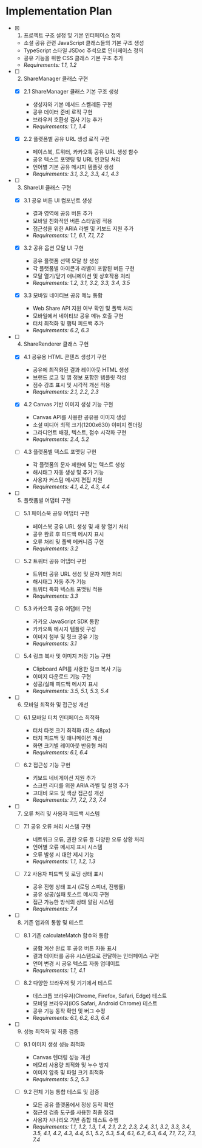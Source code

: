# Implementation Plan

- [x] 1. 프로젝트 구조 설정 및 기본 인터페이스 정의


  - 소셜 공유 관련 JavaScript 클래스들의 기본 구조 생성
  - TypeScript 스타일 JSDoc 주석으로 인터페이스 정의
  - 공유 기능을 위한 CSS 클래스 기본 구조 추가
  - _Requirements: 1.1, 1.2_

- [ ] 2. ShareManager 클래스 구현
  - [x] 2.1 ShareManager 클래스 기본 구조 생성


    - 생성자와 기본 메서드 스켈레톤 구현
    - 공유 데이터 준비 로직 구현
    - 브라우저 호환성 검사 기능 추가
    - _Requirements: 1.1, 1.4_

  - [x] 2.2 플랫폼별 공유 URL 생성 로직 구현


    - 페이스북, 트위터, 카카오톡 공유 URL 생성 함수
    - 공유 텍스트 포맷팅 및 URL 인코딩 처리
    - 언어별 기본 공유 메시지 템플릿 생성
    - _Requirements: 3.1, 3.2, 3.3, 4.1, 4.3_

- [ ] 3. ShareUI 클래스 구현
  - [x] 3.1 공유 버튼 UI 컴포넌트 생성


    - 결과 영역에 공유 버튼 추가
    - 모바일 친화적인 버튼 스타일링 적용
    - 접근성을 위한 ARIA 라벨 및 키보드 지원 추가
    - _Requirements: 1.1, 6.1, 7.1, 7.2_

  - [x] 3.2 공유 옵션 모달 UI 구현


    - 공유 플랫폼 선택 모달 창 생성
    - 각 플랫폼별 아이콘과 라벨이 포함된 버튼 구현
    - 모달 열기/닫기 애니메이션 및 상호작용 처리
    - _Requirements: 1.2, 3.1, 3.2, 3.3, 3.4, 3.5_

  - [x] 3.3 모바일 네이티브 공유 메뉴 통합


    - Web Share API 지원 여부 확인 및 폴백 처리
    - 모바일에서 네이티브 공유 메뉴 호출 구현
    - 터치 최적화 및 햅틱 피드백 추가
    - _Requirements: 6.2, 6.3_

- [ ] 4. ShareRenderer 클래스 구현
  - [x] 4.1 공유용 HTML 콘텐츠 생성기 구현


    - 공유에 최적화된 결과 레이아웃 HTML 생성
    - 브랜드 로고 및 앱 정보 포함한 템플릿 작성
    - 점수 강조 표시 및 시각적 개선 적용
    - _Requirements: 2.1, 2.2, 2.3_

  - [x] 4.2 Canvas 기반 이미지 생성 기능 구현


    - Canvas API를 사용한 공유용 이미지 생성
    - 소셜 미디어 최적 크기(1200x630) 이미지 렌더링
    - 그라디언트 배경, 텍스트, 점수 시각화 구현
    - _Requirements: 2.4, 5.2_

  - [ ] 4.3 플랫폼별 텍스트 포맷팅 구현
    - 각 플랫폼의 문자 제한에 맞는 텍스트 생성
    - 해시태그 자동 생성 및 추가 기능
    - 사용자 커스텀 메시지 편집 지원
    - _Requirements: 4.1, 4.2, 4.3, 4.4_

- [ ] 5. 플랫폼별 어댑터 구현
  - [ ] 5.1 페이스북 공유 어댑터 구현
    - 페이스북 공유 URL 생성 및 새 창 열기 처리
    - 공유 완료 후 피드백 메시지 표시
    - 오류 처리 및 폴백 메커니즘 구현
    - _Requirements: 3.2_

  - [ ] 5.2 트위터 공유 어댑터 구현
    - 트위터 공유 URL 생성 및 문자 제한 처리
    - 해시태그 자동 추가 기능
    - 트위터 특화 텍스트 포맷팅 적용
    - _Requirements: 3.3_

  - [ ] 5.3 카카오톡 공유 어댑터 구현
    - 카카오 JavaScript SDK 통합
    - 카카오톡 메시지 템플릿 구성
    - 이미지 첨부 및 링크 공유 기능
    - _Requirements: 3.1_

  - [ ] 5.4 링크 복사 및 이미지 저장 기능 구현
    - Clipboard API를 사용한 링크 복사 기능
    - 이미지 다운로드 기능 구현
    - 성공/실패 피드백 메시지 표시
    - _Requirements: 3.5, 5.1, 5.3, 5.4_

- [ ] 6. 모바일 최적화 및 접근성 개선
  - [ ] 6.1 모바일 터치 인터페이스 최적화
    - 터치 타겟 크기 최적화 (최소 48px)
    - 터치 피드백 및 애니메이션 개선
    - 화면 크기별 레이아웃 반응형 처리
    - _Requirements: 6.1, 6.4_

  - [ ] 6.2 접근성 기능 구현
    - 키보드 네비게이션 지원 추가
    - 스크린 리더를 위한 ARIA 라벨 및 설명 추가
    - 고대비 모드 및 색상 접근성 개선
    - _Requirements: 7.1, 7.2, 7.3, 7.4_

- [ ] 7. 오류 처리 및 사용자 피드백 시스템
  - [ ] 7.1 공유 오류 처리 시스템 구현
    - 네트워크 오류, 권한 오류 등 다양한 오류 상황 처리
    - 언어별 오류 메시지 표시 시스템
    - 오류 발생 시 대안 제시 기능
    - _Requirements: 1.1, 1.2, 1.3_

  - [ ] 7.2 사용자 피드백 및 로딩 상태 표시
    - 공유 진행 상태 표시 (로딩 스피너, 진행률)
    - 공유 성공/실패 토스트 메시지 구현
    - 접근 가능한 방식의 상태 알림 시스템
    - _Requirements: 7.4_

- [ ] 8. 기존 앱과의 통합 및 테스트
  - [ ] 8.1 기존 calculateMatch 함수와 통합
    - 궁합 계산 완료 후 공유 버튼 자동 표시
    - 결과 데이터를 공유 시스템으로 전달하는 인터페이스 구현
    - 언어 변경 시 공유 텍스트 자동 업데이트
    - _Requirements: 1.1, 4.1_

  - [ ] 8.2 다양한 브라우저 및 기기에서 테스트
    - 데스크톱 브라우저(Chrome, Firefox, Safari, Edge) 테스트
    - 모바일 브라우저(iOS Safari, Android Chrome) 테스트
    - 공유 기능 동작 확인 및 버그 수정
    - _Requirements: 6.1, 6.2, 6.3, 6.4_

- [ ] 9. 성능 최적화 및 최종 검증
  - [ ] 9.1 이미지 생성 성능 최적화
    - Canvas 렌더링 성능 개선
    - 메모리 사용량 최적화 및 누수 방지
    - 이미지 압축 및 파일 크기 최적화
    - _Requirements: 5.2, 5.3_

  - [ ] 9.2 전체 기능 통합 테스트 및 검증
    - 모든 공유 플랫폼에서 정상 동작 확인
    - 접근성 검증 도구를 사용한 최종 점검
    - 사용자 시나리오 기반 종합 테스트 수행
    - _Requirements: 1.1, 1.2, 1.3, 1.4, 2.1, 2.2, 2.3, 2.4, 3.1, 3.2, 3.3, 3.4, 3.5, 4.1, 4.2, 4.3, 4.4, 5.1, 5.2, 5.3, 5.4, 6.1, 6.2, 6.3, 6.4, 7.1, 7.2, 7.3, 7.4_